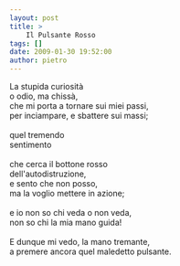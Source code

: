 ```yaml
---
layout: post
title: >
    Il Pulsante Rosso
tags: []
date: 2009-01-30 19:52:00
author: pietro
---
```

La stupida curiosità<br/>o odio, ma chissà,<br/>che mi porta a tornare sui miei passi,<br/>per inciampare, e sbattere sui massi;<br/><br/>quel tremendo<br/>sentimento<br/><br/>che cerca il bottone rosso<br/>dell'autodistruzione,<br/>e sento che non posso,<br/>ma la voglio mettere in azione;<br/><br/>e io non so chi veda o non veda,<br/>non so chi la mia mano guida!<br/><br/>E dunque mi vedo, la mano tremante,<br/>a premere ancora quel maledetto pulsante.
